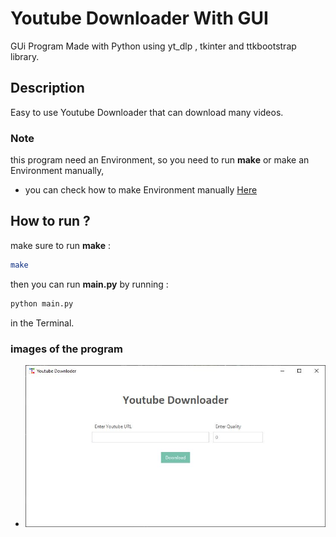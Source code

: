 # Youtube Downloader With GUI

GUi Program Made with Python using yt_dlp , tkinter and ttkbootstrap library.

## Description

Easy to use Youtube Downloader that can download many videos.

### Note

this program need an Environment, so you need to run **make** or make an Environment manually,
- you can check how to make Environment manually [Here](INSTALL_venv.md)

## How to run ?

make sure to run **make** :

```bash
make
```

then you can run **main.py** by running :

```bash
python main.py
```

in the Terminal.

### images of the program

- ![image](/images/1.JPG)
